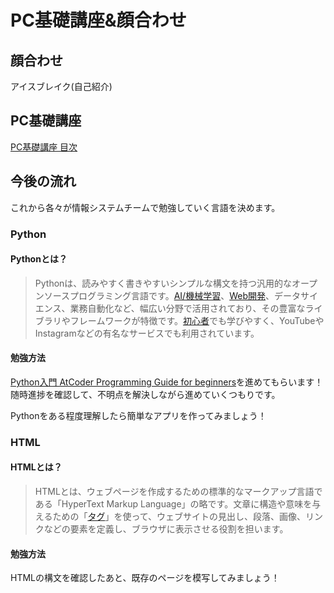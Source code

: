 # PC基礎講座&顔合わせ

## 顔合わせ

アイスブレイク(自己紹介)

## PC基礎講座

[PC基礎講座 目次](PC基礎講座/README.md)

## 今後の流れ

これから各々が情報システムチームで勉強していく言語を決めます。

### Python

#### Pythonとは？

> Pythonは、読みやすく書きやすいシンプルな構文を持つ汎用的なオープンソースプログラミング言語です。[AI/機械学習](https://www.google.com/search?sca_esv=f34846371ddf0b46&sxsrf=AE3TifO8XUmYPXvHoDI1ln0z3tKGMQNtUQ%3A1756727631696&q=AI%2F%E6%A9%9F%E6%A2%B0%E5%AD%A6%E7%BF%92&sa=X&sqi=2&ved=2ahUKEwieidGzwLePAxUsdvUHHXk0F-IQxccNegQIIRAB&mstk=AUtExfD4axOBF2jKy2vPZ0rTQYzNjZpmoeCCnx85cnUYNraHxHvuArm3V1m2Gk3tfknMO5O0Vsyr36aKAyxPsBcTFMpMsaE9rpzJX-3IE10Pl_FVLWQX-Jd9FccUn3hV7f-3yZRa-3gGX2T1P8MjAphfThCG4qK2Bb6X9ZypOxNiLLeInC0&csui=3)、[Web開発](https://www.google.com/search?sca_esv=f34846371ddf0b46&sxsrf=AE3TifO8XUmYPXvHoDI1ln0z3tKGMQNtUQ%3A1756727631696&q=Web%E9%96%8B%E7%99%BA&sa=X&sqi=2&ved=2ahUKEwieidGzwLePAxUsdvUHHXk0F-IQxccNegQIIRAC&mstk=AUtExfD4axOBF2jKy2vPZ0rTQYzNjZpmoeCCnx85cnUYNraHxHvuArm3V1m2Gk3tfknMO5O0Vsyr36aKAyxPsBcTFMpMsaE9rpzJX-3IE10Pl_FVLWQX-Jd9FccUn3hV7f-3yZRa-3gGX2T1P8MjAphfThCG4qK2Bb6X9ZypOxNiLLeInC0&csui=3)、データサイエンス、業務自動化など、幅広い分野で活用されており、その豊富なライブラリやフレームワークが特徴です。[初心者](https://www.google.com/search?sca_esv=f34846371ddf0b46&sxsrf=AE3TifO8XUmYPXvHoDI1ln0z3tKGMQNtUQ%3A1756727631696&q=%E5%88%9D%E5%BF%83%E8%80%85&sa=X&sqi=2&ved=2ahUKEwieidGzwLePAxUsdvUHHXk0F-IQxccNegQIPRAB&mstk=AUtExfD4axOBF2jKy2vPZ0rTQYzNjZpmoeCCnx85cnUYNraHxHvuArm3V1m2Gk3tfknMO5O0Vsyr36aKAyxPsBcTFMpMsaE9rpzJX-3IE10Pl_FVLWQX-Jd9FccUn3hV7f-3yZRa-3gGX2T1P8MjAphfThCG4qK2Bb6X9ZypOxNiLLeInC0&csui=3)でも学びやすく、YouTubeやInstagramなどの有名なサービスでも利用されています。

#### 勉強方法

[Python入門 AtCoder Programming Guide for beginners](https://atcoder.jp/contests/APG4bPython)を進めてもらいます！
随時進捗を確認して、不明点を解決しながら進めていくつもりです。

Pythonをある程度理解したら簡単なアプリを作ってみましょう！
### HTML

#### HTMLとは？

> HTMLとは、ウェブページを作成するための標準的なマークアップ言語である「HyperText Markup Language」の略です。文章に構造や意味を与えるための「[タグ](https://www.google.com/search?sca_esv=f34846371ddf0b46&sxsrf=AE3TifPakqxKkk2MZpC5-vjxqF46GcBJyw%3A1756728033924&q=%E3%82%BF%E3%82%B0&sa=X&ved=2ahUKEwjtjLfzwbePAxUWklYBHdmPDM0QxccNegQIMBAB&mstk=AUtExfAeITt0xhqpvn5xPhH94wWKPmwRPPoUkxnSk-hbrt3zH5q_cxBQrAGOyKJUqhewW5ZPpDfQz9tS_3Ss5BfccScTUdMsiqNkqdlcteayElSTtlkaQPksRmd0ABtgy6t_jrnywy8W1drx8ompBENOU2k_5eKLso0gykGrNe41MaWWqBk8gj1nEZqqoU48_V6FLZF5ioOZBPbFqTkCoaIFE7Crn6wMAyarGav_vbpqqhiQy9_GqUwQaADjrSessyGaLmgABpooHuNPymiHJlH5MtRE&csui=3)」を使って、ウェブサイトの見出し、段落、画像、リンクなどの要素を定義し、ブラウザに表示させる役割を担います。

#### 勉強方法

HTMLの構文を確認したあと、既存のページを模写してみましょう！